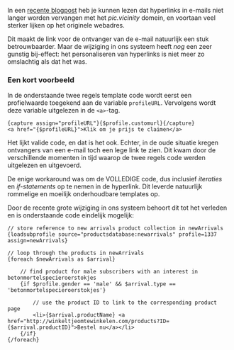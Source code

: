 In een [recente blogpost](./new-tracking-links.md) heb
je kunnen lezen dat hyperlinks in e-mails niet langer worden vervangen
met het *pic.vicinity* domein, en voortaan veel sterker lijken op het
originele webadres.

Dit maakt de link voor de ontvanger van de e-mail natuurlijk een stuk
betrouwbaarder. Maar de wijziging in ons systeem heeft *nog* een zeer
gunstig bij-effect: het personaliseren van hyperlinks is niet meer zo
omslachtig als dat het was.

### Een kort voorbeeld

In de onderstaande twee regels template code wordt eerst een
profielwaarde toegekend aan de variable `profileURL`. Vervolgens wordt
deze variable uitgelezen in de `<a>`-tag.

    {capture assign="profileURL"}{$profile.customurl}{/capture}
    <a href="{$profileURL}">Klik om je prijs te claimen</a>

Het lijkt valide code, en dat is het ook. Echter, in de oude situatie
kregen ontvangers van een e-mail toch een lege link te zien. Dit kwam
door de verschillende momenten in tijd waarop de twee regels code werden
uitgelezen en uitgevoerd.

De enige workaround was om de VOLLEDIGE code, dus inclusief *iteraties*
en *if-statements* op te nemen in de hyperlink. Dit leverde natuurlijk
rommelige en moeilijk onderhoudbare templates op.

Door de recente grote wijziging in ons systeem behoort dit tot het
verleden en is onderstaande code eindelijk mogelijk:

    // store reference to new arrivals product collection in newArrivals
    {loadsubprofile source="productsdatabase:newarrivals" profile=1337 assign=newArrivals}

    // loop through the products in newArrivals
    {foreach $newArrivals as $arrival} 

        // find product for male subscribers with an interest in betonmortelspecieroerstokjes 
        {if $profile.gender == 'male' && $arrival.type == 'betonmortelspecieroerstokjes'}

            // use the product ID to link to the corresponding product page
            <li>{$arrival.productName} <a href="http://winkeltjeomtewinkelen.com/products?ID={$arrival.productID}">Bestel nu</a></li>
        {/if}
    {/foreach}
